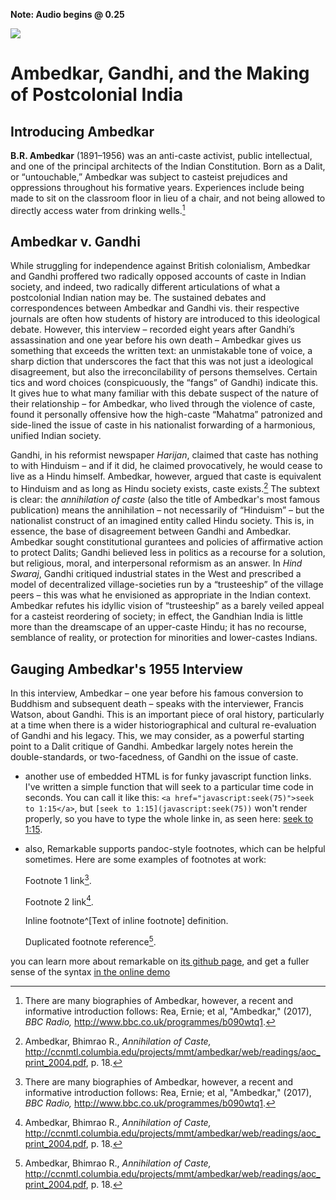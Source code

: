 <div class="sidepanel">
              <!-- This is the div where all the popcorn action will hapen -->
              <div id="popcorn-container">
              </div>
            </div>


**Note: Audio begins @ 0.25**

<img src="http://www.deccanherald.com/images/editor_images1/2012/04/10/ambedkar-or-gandhi.jpg">

# Ambedkar, Gandhi, and the Making of Postcolonial India #

## Introducing Ambedkar ##
**B.R. Ambedkar** (1891–1956) was an anti-caste activist, public intellectual, and one of the principal architects of the Indian Constitution. Born as a Dalit, or “untouchable,” Ambedkar was subject to casteist prejudices and oppressions throughout his formative years. Experiences include being made to sit on the classroom floor in lieu of a chair, and not being allowed to directly access water from drinking wells.[^first]

## Ambedkar v. Gandhi ##

While struggling for independence against British colonialism, Ambedkar and Gandhi proffered two radically opposed accounts of caste in Indian society, and indeed, two radically different articulations of what a postcolonial Indian nation may be. The sustained debates and correspondences between Ambedkar and Gandhi vis. their respective journals are often how students of history are introduced to this ideological debate. However, this interview – recorded eight years after Gandhi’s assassination and one year before his own death – Ambedkar gives us something that exceeds the written text: an unmistakable tone of voice, a sharp diction that underscores the fact that this was not just a ideological disagreement, but also the irreconcilability of persons themselves. Certain tics and word choices (conspicuously, the “fangs” of Gandhi) indicate this. It gives hue to what many familiar with this debate suspect of the nature of their relationship – for Ambedkar, who lived through the violence of caste, found it personally offensive how the high-caste “Mahatma” patronized and side-lined the issue of caste in his nationalist forwarding of a harmonious, unified Indian society.

Gandhi, in his reformist newspaper *Harijan*, claimed that caste has nothing to with Hinduism – and if it did, he claimed provocatively, he would cease to live as a Hindu himself. Ambedkar, however, argued that caste is equivalent to Hinduism and as long as Hindu society exists, caste exists.[^second] The subtext is clear: the *annihilation of caste* (also the title of Ambedkar's most famous publication) means the annihilation – not necessarily of “Hinduism” – but the nationalist construct of an imagined entity called Hindu society. This is, in essence, the base of disagreement between Gandhi and Ambedkar. Ambedkar sought constitutional gurantees and policies of affirmative action to protect Dalits; Gandhi believed less in politics as a recourse for a solution, but religious, moral, and interpersonal reformism as an answer. In *Hind Swaraj*, Gandhi critiqued industrial states in the West and prescribed a model of decentralized village-societies run by a “trusteeship” of the village peers – this was what he envisioned as appropriate in the Indian context. Ambedkar refutes his idyllic vision of “trusteeship” as a barely veiled appeal for a casteist reordering of society; in effect, the Gandhian India is little more than the dreamscape of an upper-caste Hindu; it has no recourse, semblance of reality, or protection for minorities and lower-castes Indians.

## Gauging Ambedkar's 1955 Interview ##

In this interview, Ambedkar – one year before his famous conversion to Buddhism and subsequent death – speaks with the interviewer, Francis Watson, about Gandhi. This is an important piece of oral history, particularly at a time when there is a wider historiographical and cultural re-evaluation of Gandhi and his legacy. This, we may consider, as a powerful starting point to a Dalit critique of Gandhi. Ambedkar largely notes herein the double-standards, or two-facedness, of Gandhi on the issue of caste.


  - another use of embedded HTML is for funky javascript function links. I've written a simple function that will seek to a particular time code in seconds.  You can call it like this: `<a href="javascript:seek(75)">seek to 1:15</a>`, but `[seek to 1:15](javascript:seek(75))` won't render properly, so you have to type the whole linke in, as seen here: <a href="#" onclick="javascript:seek(75)"> seek to 1:15</a>.
  - also, Remarkable supports pandoc-style footnotes, which can be helpful sometimes. Here are some examples of footnotes at work:

    Footnote 1 link[^first].

    Footnote 2 link[^second].

    Inline footnote^[Text of inline footnote] definition.

    Duplicated footnote reference[^second].

you can learn more about remarkable on [its github page](https://github.com/jonschlinkert/remarkable), and get a fuller sense of the syntax [in the online demo](https://jonschlinkert.github.io/remarkable/demo/)


[^first]: There are many biographies of Ambedkar, however, a recent and informative introduction follows: Rea, Ernie; et al, "Ambedkar,"  (2017), *BBC Radio,* http://www.bbc.co.uk/programmes/b090wtq1.

[^second]: Ambedkar, Bhimrao R., *Annihilation of Caste,* http://ccnmtl.columbia.edu/projects/mmt/ambedkar/web/readings/aoc_print_2004.pdf, p. 18.
